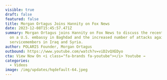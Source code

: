 ```yaml
---
visible: true
draft: false
featured: false
title: Morgan Ortagus Joins Hannity on Fox News
date: 2023-12-08T15:45:57.471Z
summary: Morgan Ortagus joins Hannity on Fox News to discuss the recent attack
  on a U.S. embassy in Baghdad and the increased number of attacks against U.S.
  servicemembers in Iraq and Syria.
author: POLARIS Founder, Morgan Ortagus
outbound: https://www.youtube.com/watch?v=viD2vQXEDyo
cta: View Now On <i class="fa-brands fa-youtube"></i> Youtube →
categories:
  - Videos
image: /img/updates/hqdefault-64.jpeg
---
```

